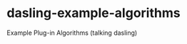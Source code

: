 dasling-example-algorithms
==========================

Example Plug-in Algorithms (talking dasling)
